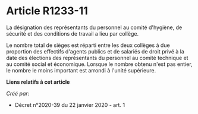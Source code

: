 # Article R1233-11

La désignation des représentants du personnel au comité d'hygiène, de sécurité et des conditions de travail a lieu par
collège.

Le nombre total de sièges est réparti entre les deux collèges à due proportion des effectifs d'agents publics et de salariés
de droit privé à la date des élections des représentants du personnel au comité technique et au comité social et économique.
Lorsque le nombre obtenu n'est pas entier, le nombre le moins important est arrondi à l'unité supérieure.

**Liens relatifs à cet article**

_Créé par_:

  - Décret n°2020-39 du 22 janvier 2020 - art. 1
